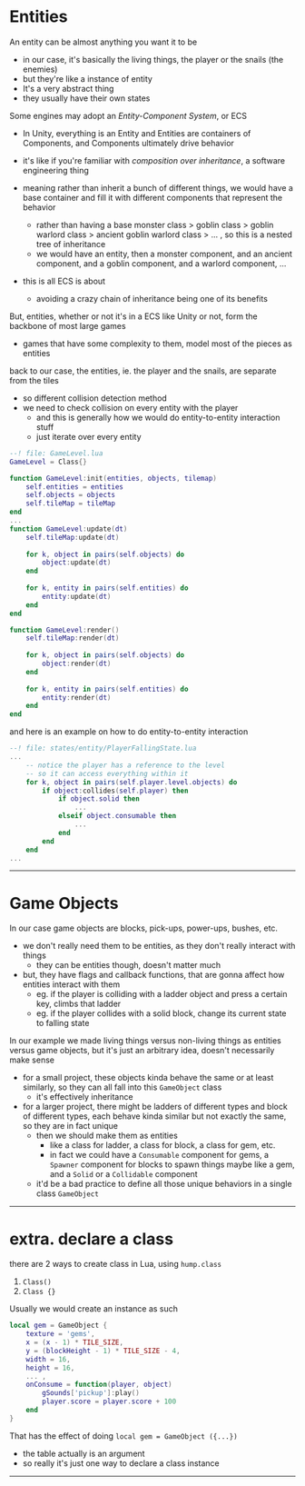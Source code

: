 # Entities

An entity can be almost anything you want it to be
* in our case, it's basically the living things, the player or the snails (the enemies)
* but they're like a instance of entity
* It's a very abstract thing
* they usually have their own states

Some engines may adopt an *Entity-Component System*, or ECS
* In Unity, everything is an Entity and Entities are containers of Components, and Components ultimately drive behavior

* it's like if you're familiar with *composition over inheritance*, a software engineering thing
* meaning rather than inherit a bunch of different things, we would have a base container and fill it with different components that represent the behavior
	* rather than having a base monster class > goblin class > goblin warlord class > ancient goblin warlord class > ... , so this is a nested tree of inheritance
	* we would have an entity, then a monster component, and an ancient component, and a goblin component, and a warlord component, ...
* this is all ECS is about
	* avoiding a crazy chain of inheritance being one of its benefits

But, entities, whether or not it's in a ECS like Unity or not, form the backbone of most large games
* games that have some complexity to them, model most of the pieces as entities

back to our case,
the entities, ie. the player and the snails, are separate from the tiles
* so different collision detection method
* we need to check collision on every entity with the player
	* and this is generally how we would do entity-to-entity interaction stuff
	* just iterate over every entity

```lua
--! file: GameLevel.lua
GameLevel = Class{}

function GameLevel:init(entities, objects, tilemap)
	self.entities = entities
	self.objects = objects
	self.tileMap = tileMap
end
...
function GameLevel:update(dt)
	self.tileMap:update(dt)
	
	for k, object in pairs(self.objects) do
		object:update(dt)
	end
	
	for k, entity in pairs(self.entities) do
		entity:update(dt)
	end
end

function GameLevel:render()
	self.tileMap:render(dt)
	
	for k, object in pairs(self.objects) do
		object:render(dt)
	end
	
	for k, entity in pairs(self.entities) do
		entity:render(dt)
	end
end
```

and here is an example on how to do entity-to-entity interaction
```lua
--! file: states/entity/PlayerFallingState.lua
...
	-- notice the player has a reference to the level
	-- so it can access everything within it
	for k, object in pairs(self.player.level.objects) do
		if object:collides(self.player) then
			if object.solid then
				...
			elseif object.consumable then
				...
			end
		end
	end
...
```
___

# Game Objects

In our case game objects are blocks, pick-ups, power-ups, bushes, etc.
* we don't really need them to be entities, as they don't really interact with things
	* they can be entities though, doesn't matter much
* but, they have flags and callback functions, that are gonna affect how entities interact with them
	* eg. if the player is colliding with a ladder object and press a certain key, climbs that ladder
	* eg. if the player collides with a solid block, change its current state to falling state

In our example we made living things versus non-living things as entities versus game objects, but it's just an arbitrary idea, doesn't necessarily make sense
* for a small project, these objects kinda behave the same or at least similarly, so they can all fall into this `GameObject` class
	* it's effectively inheritance
* for a larger project, there might be ladders of different types and block of different types, each behave kinda similar but not exactly the same, so they are in fact unique
	* then we should make them as entities
		* like a class for ladder, a class for block, a class for gem, etc.
		* in fact we could have a `Consumable` component for gems, a `Spawner` component for blocks to spawn things maybe like a gem, and a `Solid` or a `Collidable` component
	* it'd be a bad practice to define all those unique behaviors in a single class `GameObject`
___

# extra. declare a class

there are 2 ways to create class in Lua, using `hump.class`
1. `Class()`
2. `Class {}`

Usually we would create an instance as such
```lua
local gem = GameObject {
	texture = 'gems',
	x = (x - 1) * TILE_SIZE,
	y = (blockHeight - 1) * TILE_SIZE - 4,
	width = 16,
	height = 16,
	... ,
	onConsume = function(player, object)
		gSounds['pickup']:play()
		player.score = player.score + 100
	end
}
```

That has the effect of doing `local gem = GameObject ({...})`
* the table actually is an argument
* so really it's just one way to declare a class instance
___
